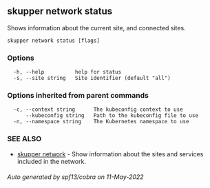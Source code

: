 ## skupper network status

Shows information about the current site, and connected sites.

```
skupper network status [flags]
```

### Options

```
  -h, --help          help for status
  -s, --site string   Site identifier (default "all")
```

### Options inherited from parent commands

```
  -c, --context string      The kubeconfig context to use
      --kubeconfig string   Path to the kubeconfig file to use
  -n, --namespace string    The Kubernetes namespace to use
```

### SEE ALSO

* [skupper network](skupper_network.md)	 - Show information about the sites and services included in the network.

###### Auto generated by spf13/cobra on 11-May-2022
